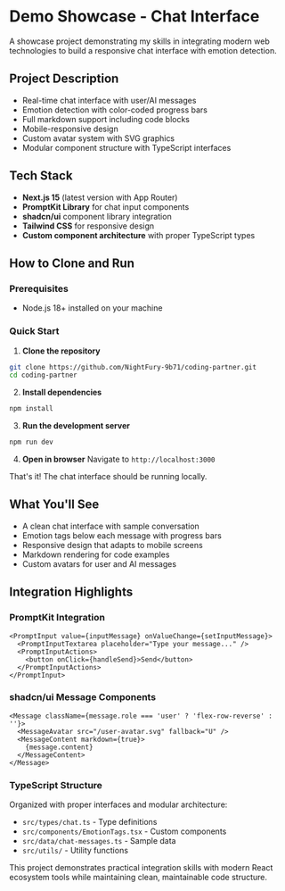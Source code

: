 # Demo Showcase - Chat Interface

A showcase project demonstrating my skills in integrating modern web technologies to build a responsive chat interface with emotion detection.

## Project Description

- Real-time chat interface with user/AI messages
- Emotion detection with color-coded progress bars
- Full markdown support including code blocks
- Mobile-responsive design
- Custom avatar system with SVG graphics
- Modular component structure with TypeScript interfaces

## Tech Stack

- **Next.js 15** (latest version with App Router)
- **PromptKit Library** for chat input components
- **shadcn/ui** component library integration
- **Tailwind CSS** for responsive design
- **Custom component architecture** with proper TypeScript types

## How to Clone and Run

### Prerequisites
- Node.js 18+ installed on your machine

### Quick Start

1. **Clone the repository**
```bash
git clone https://github.com/NightFury-9b71/coding-partner.git
cd coding-partner
```

2. **Install dependencies**
```bash
npm install
```

3. **Run the development server**
```bash
npm run dev
```

4. **Open in browser**
Navigate to `http://localhost:3000`

That's it! The chat interface should be running locally.

## What You'll See

- A clean chat interface with sample conversation
- Emotion tags below each message with progress bars
- Responsive design that adapts to mobile screens
- Markdown rendering for code examples
- Custom avatars for user and AI messages

## Integration Highlights

### PromptKit Integration
```tsx
<PromptInput value={inputMessage} onValueChange={setInputMessage}>
  <PromptInputTextarea placeholder="Type your message..." />
  <PromptInputActions>
    <button onClick={handleSend}>Send</button>
  </PromptInputActions>
</PromptInput>
```

### shadcn/ui Message Components
```tsx
<Message className={message.role === 'user' ? 'flex-row-reverse' : ''}>
  <MessageAvatar src="/user-avatar.svg" fallback="U" />
  <MessageContent markdown={true}>
    {message.content}
  </MessageContent>
</Message>
```

### TypeScript Structure
Organized with proper interfaces and modular architecture:
- `src/types/chat.ts` - Type definitions
- `src/components/EmotionTags.tsx` - Custom components
- `src/data/chat-messages.ts` - Sample data
- `src/utils/` - Utility functions

This project demonstrates practical integration skills with modern React ecosystem tools while maintaining clean, maintainable code structure.
